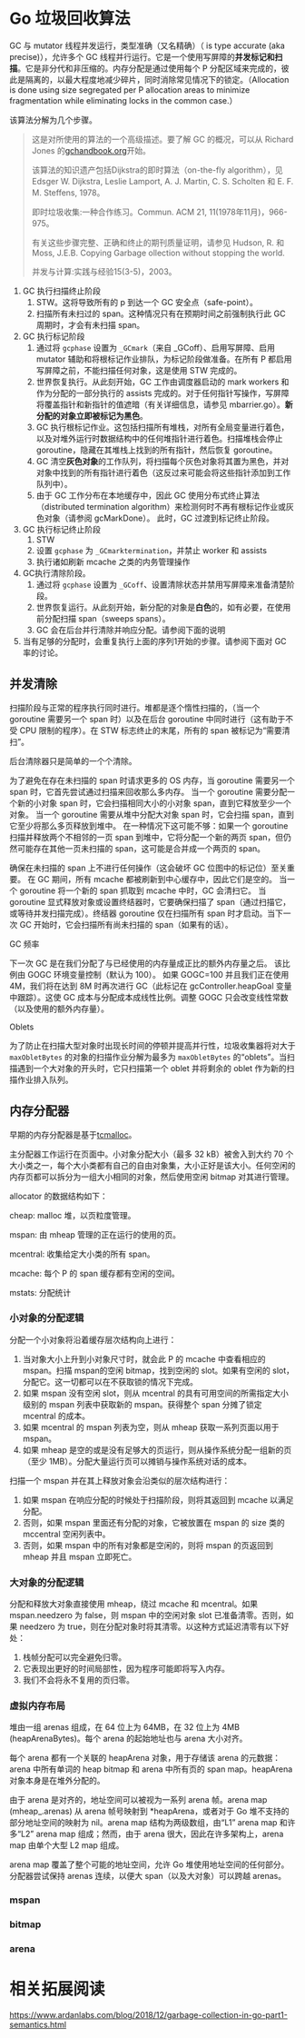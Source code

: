 # Go 垃圾回收算法

GC 与 mutator 线程并发运行，类型准确（又名精确）（ is type accurate (aka precise)），允许多个 GC 线程并行运行。它是一个使用写屏障的**并发标记和扫描**。它是非分代和非压缩的。内存分配是通过使用每个 P 分配区域来完成的，彼此是隔离的，以最大程度地减少碎片，同时消除常见情况下的锁定。（Allocation is done using size segregated per P allocation areas to minimize fragmentation while eliminating locks in the common case.）

该算法分解为几个步骤。

> 这是对所使用的算法的一个高级描述。要了解 GC 的概况，可以从 Richard Jones 的[gchandbook.org](https://gchandbook.org/)开始。
>
> 该算法的知识遗产包括Dijkstra的即时算法（on-the-fly algorithm），见 Edsger W. Dijkstra, Leslie Lamport, A. J. Martin, C. S. Scholten 和 E. F. M. Steffens, 1978。
>
> 即时垃圾收集:一种合作练习。Commun. ACM 21, 11(1978年11月)，966-975。
>
> 有关这些步骤完整、正确和终止的期刊质量证明，请参见 Hudson, R. 和 Moss, J.E.B. Copying Garbage ollection without stopping the world.
>
> 并发与计算:实践与经验15(3-5)，2003。

1. GC 执行扫描终止阶段
   1. STW。这将导致所有的 p 到达一个 GC 安全点（safe-point）。
   2. 扫描所有未扫过的 span。这种情况只有在预期时间之前强制执行此 GC 周期时，才会有未扫描 span。
2. GC 执行标记阶段
   1. 通过将 `gcphase` 设置为 `_GCmark`（来自 _GCoff）、启用写屏障、启用 mutator 辅助和将根标记作业排队，为标记阶段做准备。在所有 P 都启用写屏障之前，不能扫描任何对象，这是使用 STW 完成的。
   2. 世界恢复执行。从此刻开始，GC 工作由调度器启动的 mark workers 和作为分配的一部分执行的 assists 完成的。对于任何指针写操作，写屏障将覆盖指针和新指针的值遮暗（有关详细信息，请参见 mbarrier.go）。**新分配的对象立即被标记为黑色**。
   3. GC 执行根标记作业。这包括扫描所有堆栈，对所有全局变量进行着色，以及对堆外运行时数据结构中的任何堆指针进行着色。扫描堆栈会停止 goroutine，隐藏在其堆栈上找到的所有指针，然后恢复 goroutine。
   4. GC 清空**灰色对象**的工作队列，将扫描每个灰色对象将其置为黑色，并对对象中找到的所有指针进行着色（这反过来可能会将这些指针添加到工作队列中）。
   5. 由于 GC 工作分布在本地缓存中，因此 GC 使用分布式终止算法（distributed termination algorithm）来检测何时不再有根标记作业或灰色对象（请参阅 gcMarkDone）。 此时，GC 过渡到标记终止阶段。
3. GC 执行标记终止阶段
   1. STW
   2. 设置 `gcphase` 为 `_GCmarktermination`，并禁止 worker 和 assists
   3. 执行诸如刷新 mcache 之类的内务管理操作
4. GC执行清除阶段。
   1. 通过将 `gcphase` 设置为 `_GCoff`、设置清除状态并禁用写屏障来准备清楚阶段。
   2. 世界恢复运行。从此刻开始，新分配的对象是**白色**的，如有必要，在使用前分配扫描 span（sweeps spans）。
   3. GC 会在后台并行清除并响应分配。请参阅下面的说明
5. 当有足够的分配时，会重复执行上面的序列1开始的步骤。请参阅下面对 GC 率的讨论。

## 并发清除

扫描阶段与正常的程序执行同时进行。堆都是逐个惰性扫描的，（当一个 goroutine 需要另一个 span 时）以及在后台 goroutine 中同时进行（这有助于不受 CPU 限制的程序）。在 STW 标志终止的末尾，所有的 span 被标记为“需要清扫”。

后台清除器只是简单的一个个清除。

为了避免在存在未扫描的 span 时请求更多的 OS 内存，当 goroutine 需要另一个 span 时，它首先尝试通过扫描来回收那么多内存。 当一个 goroutine 需要分配一个新的小对象 span 时，它会扫描相同大小的小对象 span，直到它释放至少一个对象。 当一个 goroutine 需要从堆中分配大对象 span 时，它会扫描 span，直到它至少将那么多页释放到堆中。 在一种情况下这可能不够：如果一个 goroutine 扫描并释放两个不相邻的一页 span 到堆中，它将分配一个新的两页 span，但仍然可能存在其他一页未扫描的 span，这可能是合并成一个两页的 span。

确保在未扫描的 span 上不进行任何操作（这会破坏 GC 位图中的标记位）至关重要。 在 GC 期间，所有 mcache 都被刷新到中心缓存中，因此它们是空的。 当一个 goroutine 将一个新的 span 抓取到 mcache 中时，GC 会清扫它。 当 goroutine 显式释放对象或设置终结器时，它要确保扫描了 span（通过扫描它，或等待并发扫描完成）。终结器 goroutine 仅在扫描所有 span 时才启动。当下一次 GC 开始时，它会扫描所有尚未扫描的 span（如果有的话）。

GC 频率

下一次 GC 是在我们分配了与已经使用的内存量成正比的额外内存量之后。 该比例由 GOGC 环境变量控制（默认为 100）。 如果 GOGC=100 并且我们正在使用 4M，我们将在达到 8M 时再次进行 GC（此标记在 gcController.heapGoal 变量中跟踪）。这使 GC 成本与分配成本成线性比例。调整 GOGC 只会改变线性常数（以及使用的额外内存量）。

Oblets

为了防止在扫描大型对象时出现长时间的停顿并提高并行性，垃圾收集器将对大于 `maxObletBytes` 的对象的扫描作业分解为最多为 `maxObletBytes` 的“oblets”。当扫描遇到一个大对象的开头时，它只扫描第一个 oblet 并将剩余的 oblet 作为新的扫描作业排入队列。

## 内存分配器

早期的内存分配器是基于[tcmalloc](http://goog-perftools.sourceforge.net/doc/tcmalloc.html)。

主分配器工作运行在页面中。小对象分配大小（最多 32 kB）被舍入到大约 70 个大小类之一，每个大小类都有自己的自由对象集，大小正好是该大小。任何空闲的内存页都可以拆分为一组大小相同的对象，然后使用空闲 bitmap 对其进行管理。

allocator 的数据结构如下：

cheap: malloc 堆，以页粒度管理。

mspan: 由 mheap 管理的正在运行的使用的页。

mcentral: 收集给定大小类的所有 span。

mcache: 每个 P 的 span 缓存都有空闲的空间。

mstats: 分配统计

### 小对象的分配逻辑

分配一个小对象将沿着缓存层次结构向上进行：

1. 当对象大小上升到小对象尺寸时，就会此 P 的 mcache 中查看相应的 mspan。扫描 mspan的空闲 bitmap，找到空闲的 slot。如果有空闲的 slot，分配它。这一切都可以在不获取锁的情况下完成。
2. 如果 mspan 没有空闲 slot，则从 mcentral 的具有可用空间的所需指定大小级别的 mspan 列表中获取新的 mspan。获得整个 span 分摊了锁定 mcentral 的成本。
3. 如果 mcentral 的 mspan 列表为空，则从 mheap 获取一系列页面以用于 mspan。
4. 如果 mheap 是空的或是没有足够大的页运行，则从操作系统分配一组新的页（至少 1MB）。分配大量运行页可以摊销与操作系统对话的成本。

扫描一个 mspan 并在其上释放对象会沿类似的层次结构进行：

1. 如果 mspan 在响应分配的时候处于扫描阶段，则将其返回到 mcache 以满足分配。 
2. 否则，如果 mspan 里面还有分配的对象，它被放置在 mspan 的 size 类的 mccentral 空闲列表中。
3. 否则，如果 mspan 中的所有对象都是空闲的，则将 mspan 的页返回到 mheap 并且 mspan 立即死亡。

### 大对象的分配逻辑

分配和释放大对象直接使用 mheap，绕过 mcache 和 mcentral。如果 mspan.needzero 为 false，则 mspan 中的空闲对象 slot 已准备清零。否则，如果 needzero 为 true，则在分配对象时将其清零。以这种方式延迟清零有以下好处： 

1. 栈帧分配可以完全避免归零。
2. 它表现出更好的时间局部性，因为程序可能即将写入内存。 
3. 我们不会将永不复用的页归零。

### 虚拟内存布局

堆由一组 arenas 组成，在 64 位上为 64MB，在 32 位上为 4MB (heapArenaBytes)。每个 arena 的起始地址也与 arena 大小对齐。

每个 arena 都有一个关联的 heapArena 对象，用于存储该 arena 的元数据：arena 中所有单词的 heap bitmap 和 arena 中所有页的 span map。heapArena 对象本身是在堆外分配的。

由于 arena 是对齐的，地址空间可以被视为一系列 arena 帧。arena map (mheap_.arenas) 从 arena 帧号映射到 *heapArena，或者对于 Go 堆不支持的部分地址空间的映射为 nil。arena map 结构为两级数组，由“L1” arena map 和许多“L2” arena map 组成；然而，由于 arena 很大，因此在许多架构上，arena map 由单个大型 L2 map 组成。

arena map 覆盖了整个可能的地址空间，允许 Go 堆使用地址空间的任何部分。分配器尝试保持 arenas 连续，以便大 span（以及大对象）可以跨越 arenas。

### mspan

### bitmap

### arena

# 相关拓展阅读

https://www.ardanlabs.com/blog/2018/12/garbage-collection-in-go-part1-semantics.html
